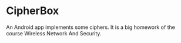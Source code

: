# CipherBox
An Android app implements some ciphers.
It is a big homework of the course Wireless Network And Security.
